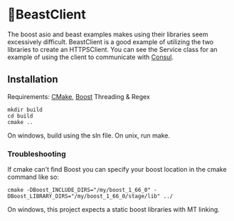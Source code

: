 # :japanese_ogre:BeastClient
The boost asio and beast examples makes using their libraries seem excessively difficult. BeastClient is a good example of utilizing
the two libraries to create an HTTPSClient.  You can see the Service class for an example of using the client to communicate with [Consul](https://www.consul.io/). 

## Installation
Requirements: [CMake](https://cmake.org/), [Boost](https://www.boost.org/) Threading & Regex
```
mkdir build
cd build
cmake ..
```
On windows, build using the sln file.  On unix, run make.

### Troubleshooting
If cmake can't find Boost you can specify your boost location in the cmake command like so:
```
cmake -DBoost_INCLUDE_DIRS="/my/boost_1_66_0" -DBoost_LIBRARY_DIRS="/my/boost_1_66_0/stage/lib" ../
```

On windows, this project expects a static boost libraries with MT linking.
